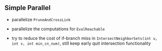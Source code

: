 ## Simple Parallel 

* parallelize `PruneAndCrossLink`

* parallelize the computations for `EvalReachable`

* try to reduce the cost of if-branch miss in `IntersectNeighborSets(int u, int v, int min_cn_num)`, 
still keep early quit intersection functionality